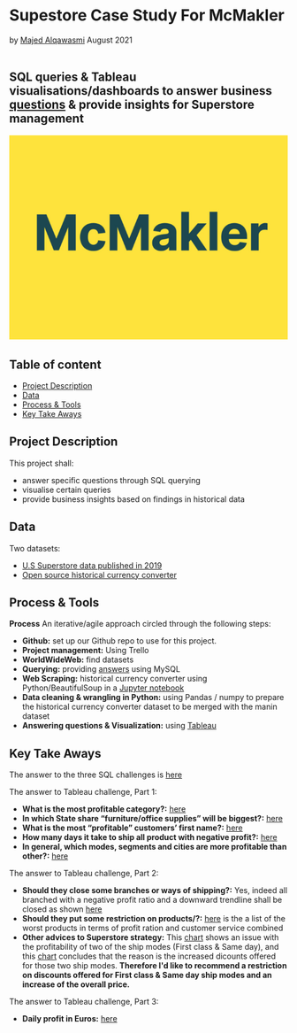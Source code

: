 # Supestore Case Study For McMakler
by [Majed Alqawasmi](https://github.com/MajedAlqawasmi) August 2021
<br/><br/>
##  SQL queries & Tableau visualisations/dashboards to answer business [questions](https://github.com/MajedAlqawasmi/McMakler_case_study/blob/main/BI%20Case%20Study.pdf) & provide insights for Superstore management 
![McMakler](https://github.com/MajedAlqawasmi/McMakler_case_study/blob/main/mcmakler-logo-700x513.jpg)

## Table of content

- [Project Description](https://github.com/MajedAlqawasmi/McMakler_case_study/blob/main/README.md#project-Description)
- [Data](https://github.com/MajedAlqawasmi/McMakler_case_study/blob/main/README.md#data)
- [Process & Tools](https://github.com/MajedAlqawasmi/McMakler_case_study/blob/main/README.md#process--tools)
- [Key Take Aways](https://github.com/MajedAlqawasmi/McMakler_case_study/blob/main/README.md#key-take-aways)

## Project Description
This project shall: 
- answer specific questions through SQL querying
- visualise certain queries
- provide business insights based on findings in historical data   

## Data
Two datasets: 
- [U.S Superstore data published in 2019](https://data.world/annjackson/2019-superstore) 
- [Open source historical currency converter](https://www.currency-converter.org.uk/currency-rates/historical/table/EUR-USD.html)

## Process & Tools

**Process**
An iterative/agile approach circled through the following steps:

- **Github:** set up our Github repo to use for this project. <br/>
- **Project management:** Using Trello
- **WorldWideWeb:** find datasets<br/>
- **Querying:** providing [answers](https://github.com/MajedAlqawasmi/McMakler_case_study/blob/main/SQL_Challenge/SQL_challenge_answered.txt) using MySQL<br/>
- **Web Scraping:** historical currency converter using Python/BeautifulSoup in a [Jupyter notebook](https://github.com/MajedAlqawasmi/McMakler_case_study/blob/main/web_scraping/web_scraping_currency.ipynb)<br/>
- **Data cleaning & wrangling in Python:** using Pandas / numpy to prepare the historical currency converter dataset to be merged with the manin dataset<br/>
- **Answering questions & Visualization:** using [Tableau](https://public.tableau.com/views/SuperstoreCaseStudy_16293384908960/MostProfitableCategory?:language=en-US&publish=yes&:display_count=n&:origin=viz_share_link)<br/>

## Key Take Aways

The answer to the three SQL challenges is [here](https://github.com/MajedAlqawasmi/McMakler_case_study/blob/main/SQL_Challenge/SQL_challenge_answered.txt)

The answer to Tableau challenge, Part 1:
- **What is the most profitable category?:** [here](https://public.tableau.com/views/SuperstoreCaseStudy_16293384908960/MostProfitableCategory?:language=en-US&:retry=yes&:display_count=n&:origin=viz_share_link)
- **In which State share “furniture/office supplies” will be biggest?:** [here](https://public.tableau.com/views/SuperstoreCaseStudy_16293384908960/BiggestShareofFurnitureOfficeSuppliesperstate?:language=en-US&:retry=yes&:display_count=n&:origin=viz_share_link)
- **What is the most “profitable” customers’ first name?:** [here](https://public.tableau.com/views/SuperstoreCaseStudy_16293384908960/BestCustomer?:language=en-US&:retry=yes&:display_count=n&:origin=viz_share_link)
- **How many days it take to ship all product with negative profit?:** [here](https://public.tableau.com/views/SuperstoreCaseStudy_16293384908960/MedianDaystoShipNegativeProducts?:language=en-US&:retry=yes&:display_count=n&:origin=viz_share_link)
- **In general, which modes, segments and cities are more profitable than other?:** [here](https://public.tableau.com/views/SuperstoreCaseStudy_16293384908960/ShipModesSegmentsProfitabilityperCity?:language=en-US&publish=yes&:display_count=n&:origin=viz_share_link) 

The answer to Tableau challenge, Part 2:
- **Should they close some branches or ways of shipping?:** Yes, indeed all branched with a negative profit ratio and a downward trendline shall be closed as shown [here](https://public.tableau.com/views/SuperstoreCaseStudy_16293384908960/BadBranchesDashboard?:language=en-US&publish=yes&:display_count=n&:origin=viz_share_link)
- **Should they put some restriction on products/?:** [here](https://public.tableau.com/views/SuperstoreCaseStudy_16293384908960/ProductsProfitCustomerServicewise?:language=en-US&publish=yes&:display_count=n&:origin=viz_share_link) is the a list of the worst products in terms of profit ration and customer service combined
- **Other advices to Superstore strategy:** This [chart](https://public.tableau.com/views/SuperstoreCaseStudy_16293384908960/ShipModeProfitabilityTimeline?:language=en-US&publish=yes&:display_count=n&:origin=viz_share_link) shows an issue with the profitability of two of the ship modes (First class & Same day), and this [chart](https://public.tableau.com/views/SuperstoreCaseStudy_16293384908960/TheDiscountProblem?:language=en-US&publish=yes&:display_count=n&:origin=viz_share_link) concludes that the reason is the increased dicounts offered for those two ship modes. **Therefore I'd like to recommend a restriction on discounts offered for First class & Same day ship modes and an increase of the overall price.**  

The answer to Tableau challenge, Part 3:
- **Daily profit in Euros:** [here](https://public.tableau.com/views/SuperstoreCaseStudy_16293384908960/DailyProfitinEuro?:language=en-US&publish=yes&:display_count=n&:origin=viz_share_link)

